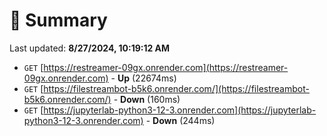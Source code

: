 # 📖 Summary
Last updated: **8/27/2024, 10:19:12 AM**

- `GET` [https://restreamer-09gx.onrender.com](https://restreamer-09gx.onrender.com) - **Up** (22674ms)
- `GET` [https://filestreambot-b5k6.onrender.com/](https://filestreambot-b5k6.onrender.com/) - **Down** (160ms)
- `GET` [https://jupyterlab-python3-12-3.onrender.com](https://jupyterlab-python3-12-3.onrender.com) - **Down** (244ms)
